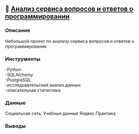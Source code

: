 ## :rainbow: [**Анализ сервиса вопросов и ответов о программировании**]()

### Описание
Небольшой проект по анализу сервиса вопросов и ответов о программировании
### Инструменты
-Python<br>-SQLAlchemy<br>-PostgreSQL<br>-исследовательский анализ данных<br>-описательная статистика
### Данные
Социальная сеть. Учебные данные Яндекс.Практика
### Выводы
